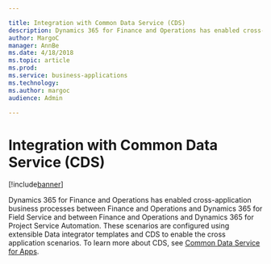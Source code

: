 ```yaml
---

title: Integration with Common Data Service (CDS)
description: Dynamics 365 for Finance and Operations has enabled cross-application business processes between Finance and Operations and Dynamics 365 for Field Service and between Finance and Operations and Dynamics 365 for Project Service Automation.
author: MargoC
manager: AnnBe
ms.date: 4/18/2018
ms.topic: article
ms.prod: 
ms.service: business-applications
ms.technology: 
ms.author: margoc
audience: Admin

---
```

#  Integration with Common Data Service (CDS)




[!include[banner](../../../includes/banner.md)]

Dynamics 365 for Finance and Operations has enabled cross-application business
processes between Finance and Operations and Dynamics 365 for Field Service and
between Finance and Operations and Dynamics 365 for Project Service Automation.
These scenarios are configured using extensible Data integrator templates and
CDS to enable the cross application scenarios. To learn more about CDS, see
[Common Data Service for Apps](_Common_Data_Service_2).
